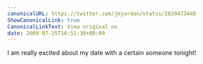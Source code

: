 ```yaml
---
canonicalURL: https://twitter.com/jmjordan/status/2839473440
ShowCanonicalLink: true
CanonicalLinkText: View original on
date: 2009-07-25T16:51:30+00:00
---
```

I am really excited about my date with a certain someone tonight!